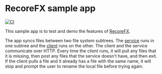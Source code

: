 # RecoreFX sample app

[![CI](https://github.com/brcrista/RecoreFX-Sample-App/workflows/CI/badge.svg)](https://github.com/recorefx/RecoreFX-Sample-App/actions?query=workflow%3ACI)

This sample app is to test and demo the features of [RecoreFX](https://github.com/recorefx/RecoreFX).

The app syncs files between two file system subtrees.
The [service](src/FileSync.Service/) runs in one subtree and the [client](src/FileSync.Client/) runs on the other.
The client and the service communicate over HTTP.
Every time the client runs, it will pull any files that it is missing, then post any files that the service doesn't have, and then exit.
If the client pulls a file and it already has a file with the same name, it will stop and prompt the user to rename the local file before trying again.
